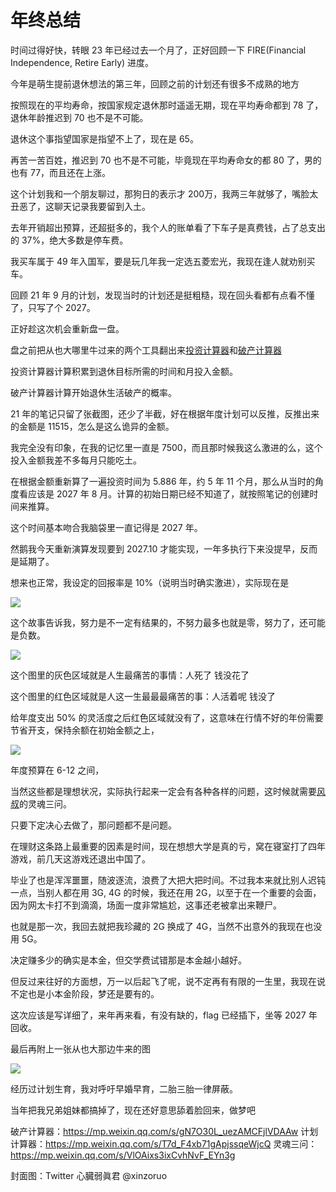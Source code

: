 # 年终总结

时间过得好快，转眼 23 年已经过去一个月了，正好回顾一下 FIRE(Financial Independence, Retire Early) 进度。

今年是萌生提前退休想法的第三年，回顾之前的计划还有很多不成熟的地方


按照现在的平均寿命，按国家规定退休那时遥遥无期，现在平均寿命都到 78 了，退休年龄推迟到 70 也不是不可能。

退休这个事指望国家是指望不上了，现在是 65。

再苦一苦百姓，推迟到 70 也不是不可能，毕竟现在平均寿命女的都 80 了，男的也有 77，而且还在上涨。


这个计划我和一个朋友聊过，那狗日的表示才 200万，我两三年就够了，嘴脸太丑恶了，这聊天记录我要留到入土。

去年开销超出预算，还超挺多的，我个人的账单看了下车子是真费钱，占了总支出的 37%，绝大多数是停车费。

我买车属于 49 年入国军，要是玩几年我一定选五菱宏光，我现在逢人就劝别买车。

回顾 21 年 9 月的计划，发现当时的计划还是挺粗糙，现在回头看都有点看不懂了，只写了个 2027。

正好趁这次机会重新盘一盘。

盘之前把从也大哪里牛过来的两个工具翻出来[投资计算器](https://mp.weixin.qq.com/s/T7d_F4xb71gApjssqeWjcQ)和[破产计算器](https://mp.weixin.qq.com/s/gN7O30L_uezAMCFjlVDAAw)

投资计算器计算积累到退休目标所需的时间和月投入金额。

破产计算器计算开始退休生活破产的概率。

21 年的笔记只留了张截图，还少了半截，好在根据年度计划可以反推，反推出来的金额是 11515，怎么是这么诡异的金额。

我完全没有印象，在我的记忆里一直是 7500，而且那时候我这么激进的么，这个投入金额我差不多每月只能吃土。

在根据金额重新算了一遍投资时间为 5.886 年，约 5 年 11 个月，那么从当时的角度看应该是 2027 年 8 月。计算的初始日期已经不知道了，就按照笔记的创建时间来推算。

这个时间基本吻合我脑袋里一直记得是 2027 年。

然鹅我今天重新演算发现要到 2027.10 才能实现，一年多执行下来没提早，反而是延期了。

想来也正常，我设定的回报率是 10%（说明当时确实激进），实际现在是

![](2-1.png)

这个故事告诉我，努力是不一定有结果的，不努力最多也就是零，努力了，还可能是负数。

![](2-2.png)

这个图里的灰色区域就是人生最痛苦的事情：人死了 钱没花了

这个图里的红色区域就是人这一生最最最痛苦的事：人活着呢 钱没了

给年度支出 50% 的灵活度之后红色区域就没有了，这意味在行情不好的年份需要节省开支，保持余额在初始金额之上，

![](2-3.png)

年度预算在 6-12 之间，

当然这些都是理想状况，实际执行起来一定会有各种各样的问题，这时候就需要[风叔](https://mp.weixin.qq.com/s/VlOAixs3ixCvhNvF_EYn3g)的灵魂三问。

只要下定决心去做了，那问题都不是问题。

在理财这条路上最重要的因素是时间，现在想想大学是真的亏，窝在寝室打了四年游戏，前几天这游戏还退出中国了。

毕业了也是浑浑噩噩，随波逐流，浪费了大把大把时间。不过我本来就比别人迟钝一点，当别人都在用 3G, 4G 的时候，我还在用 2G，以至于在一个重要的会面，因为网太卡打不到滴滴，场面一度非常尴尬，这事还老被拿出来鞭尸。

也就是那一次，我回去就把我珍藏的 2G 换成了 4G，当然不出意外的我现在也没用 5G。



决定赚多少的确实是本金，但交学费试错那是本金越小越好。

但反过来往好的方面想，万一以后起飞了呢，说不定再有有限的一生里，我现在说不定也是小本金阶段，梦还是要有的。

这次应该是写详细了，来年再来看，有没有缺的，flag 已经插下，坐等 2027 年回收。

最后再附上一张从也大那边牛来的图

![](2-4.png)



经历过计划生育，我对呼吁早婚早育，二胎三胎一律屏蔽。

当年把我兄弟姐妹都搞掉了，现在还好意思舔着脸回来，做梦吧




破产计算器：https://mp.weixin.qq.com/s/gN7O30L_uezAMCFjlVDAAw
计划计算器：https://mp.weixin.qq.com/s/T7d_F4xb71gApjssqeWjcQ
灵魂三问：https://mp.weixin.qq.com/s/VlOAixs3ixCvhNvF_EYn3g


封面图：Twitter 心臓弱眞君 @xinzoruo